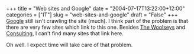 +++
title = "Web sites and Google"
date = "2004-07-17T13:22:00+12:00"
categories = ["IT"]
slug = "web-sites-and-google"
draft = "False"
+++
[Google](http://www.google.com/) still isn't
crawling the site (much). I think part of the problem is that there are very
few sites which link to this one. Besides [The
Woolseys](http://thewoolseys.com/) and
[Consulting](http://consulting.co.nz/), I can't find many sites that link
here.

Oh well. I expect time will take care of that problem.

